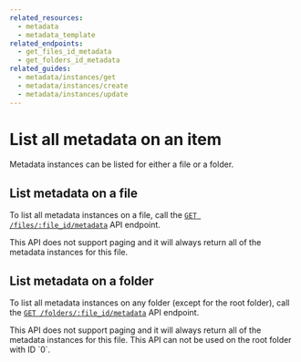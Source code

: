 ```yaml
---
related_resources:
  - metadata
  - metadata_template
related_endpoints:
  - get_files_id_metadata
  - get_folders_id_metadata
related_guides:
  - metadata/instances/get
  - metadata/instances/create
  - metadata/instances/update
---
```


# List all metadata on an item

Metadata instances can be listed for either a file or a folder.

## List metadata on a file

To list all metadata instances on a file, call the 
[`GET /files/:file_id/metadata`][get_metadata_file] API endpoint.

<Samples id="get_files_id_metadata" />

<Message warning>
  This API does not support paging and it will always return all of the metadata
  instances for this file.
</Message>

## List metadata on a folder

To list all metadata instances on any folder (except for the root folder), call
the [`GET /folders/:file_id/metadata`][get_metadata_file] API endpoint.

<Samples id="get_folders_id_metadata" />

<Message warning>
  This API does not support paging and it will always return all of the metadata
  instances for this file. This API can not be used on the root folder with ID `0`.
</Message>

[get_metadata_file]: e://get_files_id_metadata
[get_metadata_folder]: e://get_folders_id_metadata
